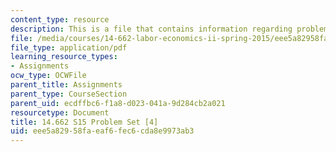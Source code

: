 ```yaml
---
content_type: resource
description: This is a file that contains information regarding problem set 4.
file: /media/courses/14-662-labor-economics-ii-spring-2015/eee5a82958faeaf6fec6cda8e9973ab3_MIT14_662S15_pset4.pdf
file_type: application/pdf
learning_resource_types:
- Assignments
ocw_type: OCWFile
parent_title: Assignments
parent_type: CourseSection
parent_uid: ecdffbc6-f1a8-d023-041a-9d284cb2a021
resourcetype: Document
title: 14.662 S15 Problem Set [4]
uid: eee5a829-58fa-eaf6-fec6-cda8e9973ab3
---
```

